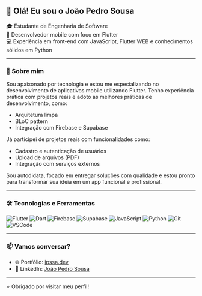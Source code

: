 ## 👋 Olá! Eu sou o João Pedro Sousa

🎓 Estudante de Engenharia de Software  
📱 Desenvolvedor mobile com foco em Flutter  
💻 Experiência em front-end com JavaScript, Flutter WEB e conhecimentos sólidos em Python  

---

### 🚀 Sobre mim

Sou apaixonado por tecnologia e estou me especializando no desenvolvimento de aplicativos mobile utilizando Flutter. Tenho experiência prática com projetos reais e adoto as melhores práticas de desenvolvimento, como:

- Arquitetura limpa
- BLoC pattern
- Integração com Firebase e Supabase

Já participei de projetos reais com funcionalidades como:

- Cadastro e autenticação de usuários  
- Upload de arquivos (PDF)  
- Integração com serviços externos  

Sou autodidata, focado em entregar soluções com qualidade e estou pronto para transformar sua ideia em um app funcional e profissional.

---

### 🛠️ Tecnologias e Ferramentas

![Flutter](https://img.shields.io/badge/-Flutter-02569B?style=flat-square&logo=flutter&logoColor=white)
![Dart](https://img.shields.io/badge/-Dart-0175C2?style=flat-square&logo=dart&logoColor=white)
![Firebase](https://img.shields.io/badge/-Firebase-FFCA28?style=flat-square&logo=firebase&logoColor=black)
![Supabase](https://img.shields.io/badge/-Supabase-3ECF8E?style=flat-square&logo=supabase&logoColor=black)
![JavaScript](https://img.shields.io/badge/-JavaScript-F7DF1E?style=flat-square&logo=javascript&logoColor=black)
![Python](https://img.shields.io/badge/-Python-3776AB?style=flat-square&logo=python&logoColor=white)
![Git](https://img.shields.io/badge/-Git-F05032?style=flat-square&logo=git&logoColor=white)
![VSCode](https://img.shields.io/badge/-VSCode-007ACC?style=flat-square&logo=visual-studio-code&logoColor=white)

---

### 📫 Vamos conversar?

- 🌐 Portfólio: [jpssa.dev](https://jpssa.dev)  
- 💼 LinkedIn: [João Pedro Sousa](https://www.linkedin.com/in/joao-pedro-sousa-de-andrade-848363241/)  

---

⭐ Obrigado por visitar meu perfil!
